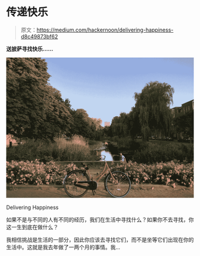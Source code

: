 # 传递快乐

> 原文：<https://medium.com/hackernoon/delivering-happiness-d8c49873bf62>

**送披萨寻找快乐……**

![](img/ad3fb0aa9e8ef69249b26ba93ea924cc.png)

Delivering Happiness

如果不是与不同的人有不同的经历，我们在生活中寻找什么？如果你不去寻找，你这一生到底在做什么？

我相信挑战是生活的一部分，因此你应该去寻找它们，而不是坐等它们出现在你的生活中。这就是我去年做了一两个月的事情。我…